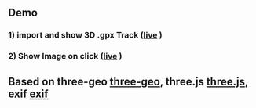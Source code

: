 ## Demo

### 1) import and show 3D .gpx Track ([live](https://hzuellig.github.io/summertrails/) )
### 2) Show Image on click ([live]() )

## Based on three-geo [three-geo](https://github.com/w3reality/three-geo/), three.js [three.js](https://threejs.org), exif [exif](https://github.com/exif-js/exif-js)

